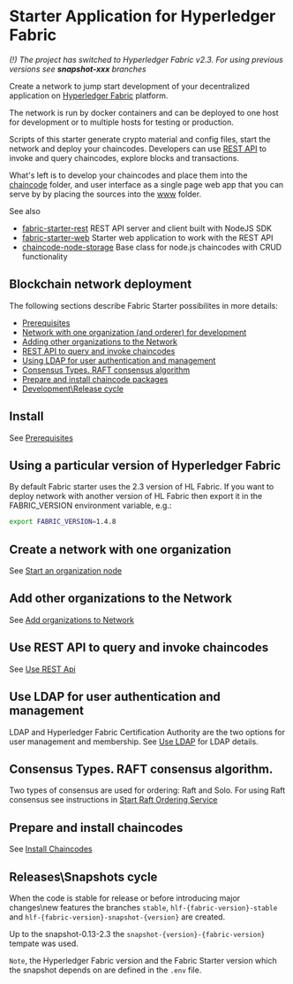 # Starter Application for Hyperledger Fabric

*(!) The project has switched to Hyperledger Fabric v2.3. For using previous versions see **snapshot-xxx** branches*

Create a network to jump start development of your decentralized application on 
[Hyperledger Fabric](https://www.hyperledger.org/projects/fabric) platform.

The network is run by docker containers and can be deployed to one host for development or to multiple hosts for testing 
or production.

Scripts of this starter generate crypto material and config files, start the network and deploy your chaincodes. 
Developers can use [REST API](https://github.com/olegabu/fabric-starter-rest) to invoke and query chaincodes, 
explore blocks and transactions.

What's left is to develop your chaincodes and place them into the [chaincode](./chaincode) folder, 
and user interface as a single page web app that you can serve by by placing the sources into the [www](./www) folder.

See also

- [fabric-starter-rest](https://github.com/olegabu/fabric-starter-rest) REST API server and client built with NodeJS SDK
- [fabric-starter-web](https://github.com/olegabu/fabric-starter-web) Starter web application to work with the REST API
- [chaincode-node-storage](https://github.com/olegabu/chaincode-node-storage) Base class for node.js chaincodes with CRUD functionality


## Blockchain network deployment

The following sections describe Fabric Starter possibilites in more details:

- [Prerequisites](#install)
- [Network with one organization (and orderer) for development](#example1org)
- [Adding other organizations to the Network](#addorgs)
- [REST API to query and invoke chaincodes](#restapi)
- [Using LDAP for user authentication and management](#restapi)
- [Consensus Types. RAFT consensus algorithm](#consensus-types)
- [Prepare and install chaincode packages ](#chaincode-packages)
- [Development\Release cycle](#releasecycle)



<a name="install"></a>
## Install
See [Prerequisites](docs/install.md)



<a name="setversion"></a>
## Using a particular version of Hyperledger Fabric
By default Fabric starter uses the 2.3 version of HL Fabric. If you want to deploy network with another version of HL Fabric then export it in the 
FABRIC_VERSION environment variable, e.g.:
```bash
export FABRIC_VERSION=1.4.8
```


<a name="example1org"></a>
## Create a network with one organization
See [Start an organization node](docs/network-node-start.md)


<a name="addorgs"></a>
## Add other organizations to the Network
See [Add organizations to Network](docs/network-add-orgs.md)


<a name="restapi"></a>
## Use REST API to query and invoke chaincodes
See [Use REST Api](docs/rest-api.md)


<a name="ldapauth"></a>
## Use LDAP for user authentication and management


LDAP and Hyperledger Fabric Certification Authority are the two options for user management and membership. 
See [Use LDAP](docs/ldap.md) for LDAP details.


<a name="consensus-types"></a>
## Consensus Types. RAFT consensus algorithm.


Two types of consensus are used for ordering: Raft and Solo. For using Raft consensus see
instructions in [Start Raft Ordering Service](docs/raft.md)

<a name="chaincode-packages"></a>
## Prepare and install chaincodes

See [Install Chaincodes](docs/chaincodes.md)


<a name="releasecycle"></a>
## Releases\Snapshots cycle 

When the code is stable for release or before introducing major changes\new features the branches 
`stable`, `hlf-{fabric-version}-stable` and `hlf-{fabric-version}-snapshot-{version}` are created.

Up to the snapshot-0.13-2.3 the `snapshot-{version}-{fabric-version}` tempate was used. 


`Note`, the Hyperledger Fabric version and the Fabric Starter version which the snapshot 
depends on are defined in the `.env` file.  
